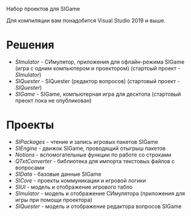 Набор проектов для SIGame

Для компиляции вам понадобится Visual Studio 2019 и выше.

# Решения

* *SImulator* - СИмулятор, приложения для офлайн-режима SIGame (игра с одним компьютером и проектором) (стартоый проект - *SImulator*)
* *SIQuester* - SIQuester (редактор вопросов) (стартовый проект - *SIQuester*)
* *SIGame* - SIGame, компьютерная игра для десктопа (стартовый преокт пока не опубликован)

# Проекты

* *SIPackages* - чтение и запись игровых пакетов SIGame
* *SIEngine* - движок SIGame, проводящий отыгрыш пакетов
* *Notions* - вспомогательные функции по работе со строками
* *QTxtConverter* - библиотека для импорта текстовых файлов с вопросами
* *SIData* - базовые данные SIGame
* *SICore* - проекты коммуникации и игровой логики
* *SIUI* - модель и отображение игрового табло
* *SImulator* - модель и отображение СИмулятора (приложения для игры при помощи проектора)
* *SIQuester* - модель и отображение редактора вопросов SIGame
